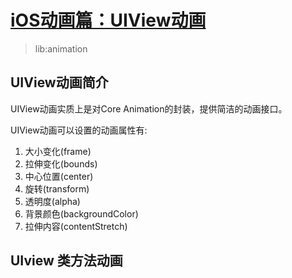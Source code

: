 
# [iOS动画篇：UIView动画](https://www.jianshu.com/p/5abc038e4d94)

> lib:animation

## UIView动画简介

UIView动画实质上是对Core Animation的封装，提供简洁的动画接口。

UIView动画可以设置的动画属性有:
1. 大小变化(frame)
2. 拉伸变化(bounds)
3. 中心位置(center)
4. 旋转(transform)
5. 透明度(alpha)
6. 背景颜色(backgroundColor)
7. 拉伸内容(contentStretch)

## UIview 类方法动画

